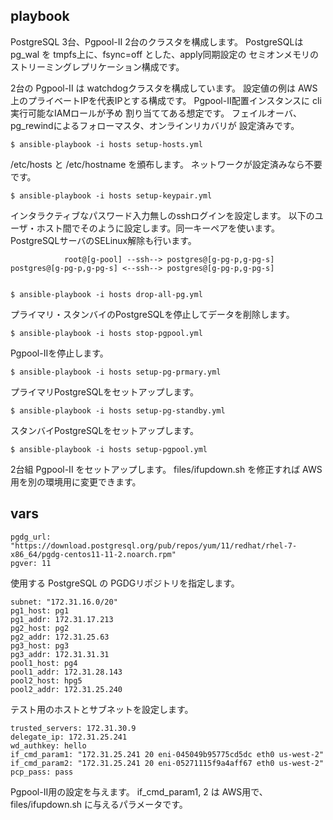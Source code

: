 ## playbook

PostgreSQL 3台、Pgpool-II 2台のクラスタを構成します。
PostgreSQLは pg_wal を tmpfs上に、fsync=off とした、apply同期設定の
セミオンメモリのストリーミングレプリケーション構成です。

2台の Pgpool-II は watchdogクラスタを構成しています。
設定値の例は AWS上のプライベートIPを代表IPとする構成です。
Pgpool-II配置インスタンスに cli実行可能なIAMロールが予め
割り当ててある想定です。
フェイルオーバ、pg_rewindによるフォローマスタ、オンラインリカバリが
設定済みです。


    $ ansible-playbook -i hosts setup-hosts.yml

/etc/hosts と /etc/hostname を頒布します。
ネットワークが設定済みなら不要です。


    $ ansible-playbook -i hosts setup-keypair.yml

インタラクティブなパスワード入力無しのsshログインを設定します。
以下のユーザ・ホスト間でそのように設定します。同一キーペアを使います。
PostgreSQLサーバのSELinux解除も行います。

                root@[g-pool] --ssh--> postgres@[g-pg-p,g-pg-s]
    postgres@[g-pg-p,g-pg-s] <--ssh--> postgres@[g-pg-p,g-pg-s]


    $ ansible-playbook -i hosts drop-all-pg.yml

プライマリ・スタンバイのPostgreSQLを停止してデータを削除します。


    $ ansible-playbook -i hosts stop-pgpool.yml

Pgpool-IIを停止します。


    $ ansible-playbook -i hosts setup-pg-prmary.yml

プライマリPostgreSQLをセットアップします。


    $ ansible-playbook -i hosts setup-pg-standby.yml

スタンバイPostgreSQLをセットアップします。


    $ ansible-playbook -i hosts setup-pgpool.yml

2台組 Pgpool-II をセットアップします。
files/ifupdown.sh を修正すれば AWS用を別の環境用に変更できます。


## vars

    pgdg_url: "https://download.postgresql.org/pub/repos/yum/11/redhat/rhel-7-x86_64/pgdg-centos11-11-2.noarch.rpm"
    pgver: 11

使用する PostgreSQL の PGDGリポジトリを指定します。


    subnet: "172.31.16.0/20"
    pg1_host: pg1
    pg1_addr: 172.31.17.213
    pg2_host: pg2
    pg2_addr: 172.31.25.63
    pg3_host: pg3
    pg3_addr: 172.31.31.31
    pool1_host: pg4
    pool1_addr: 172.31.28.143
    pool2_host: hpg5
    pool2_addr: 172.31.25.240

テスト用のホストとサブネットを設定します。


    trusted_servers: 172.31.30.9
    delegate_ip: 172.31.25.241
    wd_authkey: hello
    if_cmd_param1: "172.31.25.241 20 eni-045049b95775cd5dc eth0 us-west-2"
    if_cmd_param2: "172.31.25.241 20 eni-05271115f9a4aff67 eth0 us-west-2"
    pcp_pass: pass

Pgpool-II用の設定を与えます。
if_cmd_param1, 2 は AWS用で、files/ifupdown.sh に与えるパラメータです。

